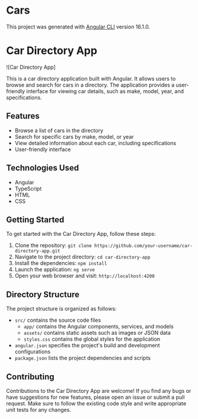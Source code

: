 # Cars

This project was generated with [Angular CLI](https://github.com/angular/angular-cli) version 16.1.0.

# Car Directory App

![Car Directory App]

This is a car directory application built with Angular. It allows users to browse and search for cars in a directory. The application provides a user-friendly interface for viewing car details, such as make, model, year, and specifications.

## Features

- Browse a list of cars in the directory
- Search for specific cars by make, model, or year
- View detailed information about each car, including specifications
- User-friendly interface 

## Technologies Used

- Angular
- TypeScript
- HTML
- CSS

## Getting Started

To get started with the Car Directory App, follow these steps:

1. Clone the repository: `git clone https://github.com/your-username/car-directory-app.git`
2. Navigate to the project directory: `cd car-directory-app`
3. Install the dependencies: `npm install`
4. Launch the application: `ng serve`
5. Open your web browser and visit: `http://localhost:4200`

## Directory Structure

The project structure is organized as follows:

- `src/` contains the source code files
  - `app/` contains the Angular components, services, and models
  - `assets/` contains static assets such as images or JSON data
  - `styles.css` contains the global styles for the application
- `angular.json` specifies the project's build and development configurations
- `package.json` lists the project dependencies and scripts

## Contributing

Contributions to the Car Directory App are welcome! If you find any bugs or have suggestions for new features, please open an issue or submit a pull request. Make sure to follow the existing code style and write appropriate unit tests for any changes.



